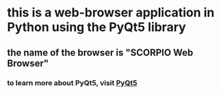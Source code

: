 # this is a web-browser application in Python using the PyQt5 library 
## the name of the browser is "SCORPIO Web Browser"

### to learn more about PyQt5, visit [PyQt5](https://pypi.org/project/PyQt5/) 